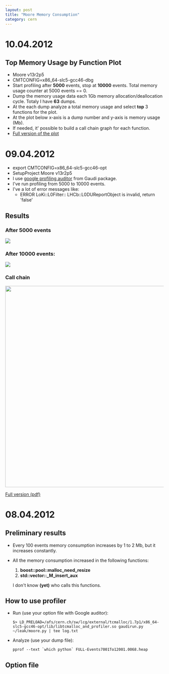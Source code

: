 ```yaml
---
layout: post
title: "Moore Memory Consumption"
category: cern
---
```


# 10.04.2012

## Top Memory Usage by Function Plot
* Moore v13r2p5
* CMTCONFIG=x86_64-slc5-gcc46-dbg
* Start profiling after **5000** events, stop at **10000** events. Total memory usage counter at 5000 events == 0.
* Dump the memory usage data each 1Gb memory allocation/deallocation cycle. Totaly I have **63** dumps.
* At the each dump analyze a total memory usage and select **top** 3 functions for the plot.
* At the plot below x-axis is a dump number and y-axis is memory usage (Mb). 
* If needed, it' possible to build a call chain graph for each function.
* [Full version of the plot][chart]

<script type="text/javascript" src="//ajax.googleapis.com/ajax/static/modules/gviz/1.0/chart.js"> {"dataSourceUrl":"//docs.google.com/spreadsheet/tq?key=0Ag1zWDlANxEodFBBYnZJeWFCRk5FZFBMeURJUmlBbFE&transpose=0&headers=1&range=A1%3AM64&gid=0&pub=1","options":{"fontName":"Comic Sans MS","legendTextStyle":{"color":"#222","fontSize":"9"},"animation":{"duration":500},"vAxis":{"format":"0.##"},"width":640,"logScale":false,"hAxis":{"title":"dump #"},"vAxes":[{"title":"Mb","viewWindowMode":"pretty","viewWindow":{"max":500},"maxValue":500},{"viewWindowMode":"pretty","viewWindow":{}}],"title":"Top Memory Usage by function","useFormatFromData":true,"booleanRole":"certainty","height":700,"useFirstColumnAsDomain":true,"isStacked":false},"state":{},"chartType":"AreaChart","chartName":"Chart 1"} </script>

[chart]: http://goo.gl/Zy6Fc


# 09.04.2012

* export CMTCONFIG=x86_64-slc5-gcc46-opt
* SetupProject Moore v13r2p5 
* I use [google profiling auditor](gpa) from Gaudi package.
* I've run profiling from 5000 to 10000 events.
* I've a lot of error messages like: 
   * ERROR LoKi::L0Filter:: LHCb::L0DUReportObject is invalid, return 'false'


## Results

### After 5000 events

<img src="https://lh4.googleusercontent.com/-t_kuPazy7CE/T4J_ndgMnLI/AAAAAAAADmg/W5EN1H0yzy0/s640/Selection_038.png"/>

### After 10000 events:

<img src="https://lh5.googleusercontent.com/-BBcLrbTmpEI/T4J_na1FdbI/AAAAAAAADmk/aCv9oHVrUUs/s640/Selection_039.png"/>

### Call chain

<a href="https://picasaweb.google.com/lh/photo/Qp_xKqQnOcTqvTNc_Gq9WtMTjNZETYmyPJy0liipFm0?feat=embedwebsite"><img src="https://lh3.googleusercontent.com/-tqzlpUE-jwU/T4J_neYjxTI/AAAAAAAADmo/fii2sBFiWok/s640/Selection_037.png" height="640" width="580" /></a>

[Full version (pdf)][callchain]

[callchain]: http://f.cl.ly/items/041o2I0V13341f243c0y/mem.pdf


# 08.04.2012

## Preliminary results
* Every 100 events memory consumption increases by 1 to 2 Mb, but it increases constantly.
* All the memory consumption increased in the following functions:
   1. **boost::pool::malloc_need_resize**
   1. **std::vector::_M_insert_aux**
   
   I don't know **(yet)** who calls this functions.



## How to use profiler
* Run (use your option file with Google auditor):

  ```
  $> LD_PRELOAD=/afs/cern.ch/sw/lcg/external/tcmalloc/1.7p1/x86_64-slc5-gcc46-opt/lib/libtcmalloc_and_profiler.so gaudirun.py ~/leak/moore.py | tee log.txt
  ```
  
  

* Analyze (use your dump file):

  ```
  pprof --text `which python` FULL-Events7001To12001.0068.heap
  ```


## Option file
<script src="https://gist.github.com/2336910.js?file=moore.py"></script>



[gpa]: http://svnweb.cern.ch/world/wsvn/gaudi/Gaudi/trunk/GaudiProfiling/src/component/google/?#a6816e93c9669c650c04ee6b66730f067
